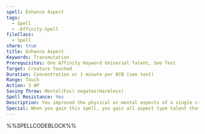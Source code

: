 ```yaml
---
spell: Enhance Aspect
tags:
  - Spell
  - -Affinity-Spell
fileClass:
  - Spell
share: true
title: Enhance Aspect
Keywords: Transmutation
Prerequisites: One Affinity Keyword Universal Talent, See Text
Target: Creature Touched
Duration: Concentration or 1 minute per BCB (see text)
Range: Touch
Action: 3 AP
Saving Throw: Mental(Foc) negates(Harmless)
Spell Resistance: Yes
Description: You improved the physical or mental aspects of a single creature, granting them enhanced capabilities for a short time. Additional effects, saving throws, and details are determined by the aspect type talent applied to this spell when casting. The spell lasts for as long as you concentrate on it, but you may spend a spell point to allow it to continue without concentration for 1 minute per BCB.
Special: When you gain this spell, you gain all aspect type talent that you qualify for (if you do not qualify for any aspect type talents you cannot select this spell). For the purposes of prepared casters this spell does not take a slot to prepare, but also cannot be used without an aspect type talent prepared, aspect type talents take up slots as normal.
---
```

%%SPELLCODEBLOCK%%